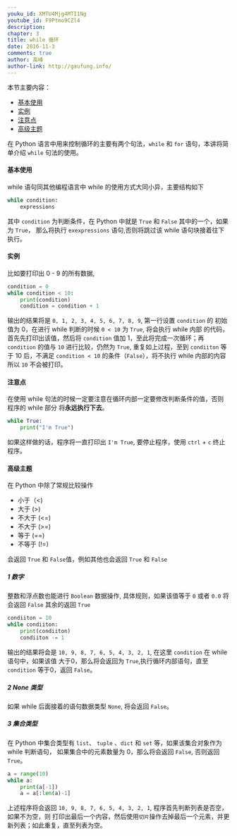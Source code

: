 ```yaml
---
youku_id: XMTU4Mjg4MTI1Ng
youtube_id: F9Ptmo9CZl4
description: 
chapter: 3
title: while 循环
date: 2016-11-3
comments: true
author: 高峰
author-link: http://gaufung.info/
---
```



本节主要内容：
* [基本使用](#m1)
* [实例](#m2)
* [注意点](#m3)
* [高级主题](#m4)

在 Python 语言中用来控制循环的主要有两个句法，`while` 和 `for` 语句，本讲将简单介绍 `while` 句法的使用。

<h4 class="tut-h4-pad" id="m1">基本使用</h4>

while 语句同其他编程语言中 while 的使用方式大同小异，主要结构如下

```python
while condition:
    expressions
```

其中 `condition` 为判断条件，在 Python 中就是 `True` 和 `False` 其中的一个，如果为 `True`，
那么将执行 `exexpressions` 语句,否则将跳过该 while 语句块接着往下执行。


<h4 class="tut-h4-pad" id="m2">实例</h4>

比如要打印出 0 - 9 的所有数据,

```python
condition = 0
while condition < 10:
    print(condition)
    condition = condition + 1
```

输出的结果将是 `0, 1, 2, 3, 4, 5, 6, 7, 8, 9`, 第一行设置 `condition` 的
初始值为 0，在进行 while 判断的时候 `0 < 10` 为 `True`, 将会执行 while 内部
的代码，首先先打印出该值，然后将 `condition` 值加 1，至此将完成一次循环；再
`condition` 的值与 `10` 进行比较，仍然为 `True`, 重复如上过程，至到 `condiiton`
等于 10 后，不满足 `condition < 10` 的条件（`False`），将不执行 while 内部的内容
所以 `10` 不会被打印。

<h4 class="tut-h4-pad" id="m3">注意点</h4>

在使用 while 句法的时候一定要注意在循环内部一定要修改判断条件的值，否则程序的 while 部分
将**永远执行下去**。

```python
while True:
    print("I'm True")
```

如果这样做的话，程序将一直打印出 `I'm True`, 要停止程序，使用 `ctrl` + `c` 终止程序。


<h4 class="tut-h4-pad" id="m4">高级主题</h4>

在 Python 中除了常规比较操作
+ 小于（<)
+ 大于 (>)
+ 不大于 (<=)
+ 不大于 (>=)
+ 等于 (==)
+ 不等于 (!=)

会返回 `True` 和 `False`值，例如其他也会返回 `True` 和 `False`

##### 1 数字

整数和浮点数也能进行 `Boolean` 数据操作, 具体规则，如果该值等于 `0` 或者 `0.0` 将会返回 `False`
其余的返回 `True`

```python
condiiton = 10
while condiiton:
    print(condiiton)
    condiiton -= 1
```

输出的结果将会是 `10, 9, 8, 7, 6, 5, 4, 3, 2, 1`, 在这里 `condition` 在 while 语句中，如果该值
大于0，那么将会返回为 `True`,执行循环内部语句，直至 `condition` 等于0，返回 `False`。

##### 2 None 类型

如果 while 后面接着的语句数据类型 `None`, 将会返回 `False`。

##### 3 集合类型

在 Python 中集合类型有 `list`、 `tuple` 、`dict` 和 `set` 等，如果该集合对象作为 while 判断语句，
如果集合中的元素数量为 0，那么将会返回 `False`, 否则返回 `True`。

```python
a = range(10)
while a:
    print(a[-1])
    a = a[:len(a)-1]
```

上述程序将会返回 `10, 9, 8, 7, 6, 5, 4, 3, 2, 1`, 程序首先判断列表是否空，如果不为空，则
打印出最后一个内容，然后使用`切片`操作去掉最后一个元素，并更新列表；如此重复，直至列表为空。
